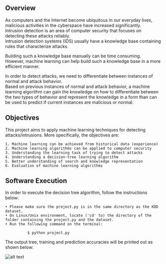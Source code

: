 ## Overview

As computers and the Internet become ubiquitous in our everyday lives, malicious activities in the cyberspace have increased significantly.  
Intrusion detection is an area of computer security that focuses  on  detecting  these  attacks  reliably.  
Intrusion  detection  systems  (IDS)  usually  have  a knowledge  base  containing  rules  that  characterize  attacks.  

Building  such a knowledge  base manually can be time consuming. However, machine learning can help build such a knowledge base  in  a  more  efficient  manner. 

In  order  to  detect  attacks,  we  need  to  differentiate  between instances  of  normal  and  attack  behavior.  
Based  on  previous  instances  of  normal  and  attack behavior, a machine learning algorithm can gain the knowledge on how to differentiate between the  two  types  of  behavior  and  represent  the knowledge  in  a  form  than  can  be  used  to  predict  if current instances are malicious or normal.

## Objectives

This project aims to apply machine learning techniques for detecting attacks/intrusions. 
More specifically, the objectives are:
```
1. Machine learning can be achieved from historical data (experience)
2. Machine learning algorithms can be applied to computer security
3. Understanding the learning task of trying to detect attacks 
4. Understanding a decision-tree learning algorithm 
5. Better understanding of search and knowledge representation 
6. Evaluation of machine learning algorithms

```

## Software Execution

In order to execute the decision tree algorithm, follow the instructions below:
```
• Please make sure the project.py is in the same directory as the KDD dataset.
• On Linux/Unix environment, locate ('cd' to) the directory of the folder containing the project.py and the dataset.
• Run the following command on the terminal:

          $ python project.py
```
The output tree, training and prediction accuracies will be printed out as shown below:

![alt text](https://github.com/emmanuelaboah/Anomaly_Detection/blob/master/Intrusion%20Detection%20Project/Images/ouput.png)

